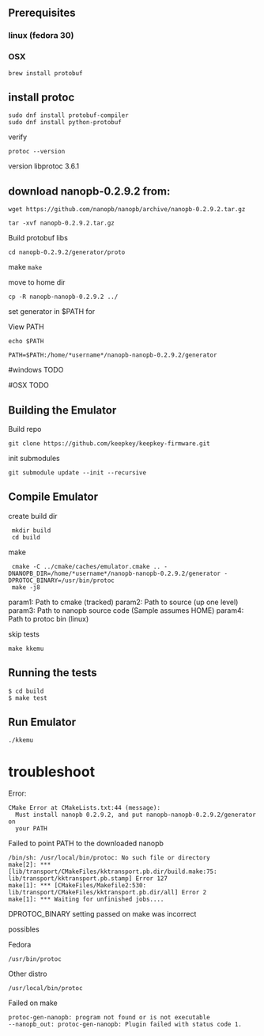 Prerequisites
-------------

### linux (fedora 30)

### OSX

```
brew install protobuf
```

## install protoc
```
sudo dnf install protobuf-compiler
sudo dnf install python-protobuf
```

verify
```
protoc --version
```
version libprotoc 3.6.1

## download nanopb-0.2.9.2 from:

```wget https://github.com/nanopb/nanopb/archive/nanopb-0.2.9.2.tar.gz```

```tar -xvf nanopb-0.2.9.2.tar.gz```

Build protobuf libs

```cd nanopb-0.2.9.2/generator/proto ```

make
```make```

move to home dir
```
cp -R nanopb-nanopb-0.2.9.2 ../
```

set generator in $PATH for

View PATH
```
echo $PATH
```

```PATH=$PATH:/home/*username*/nanopb-nanopb-0.2.9.2/generator```

#windows
TODO

#OSX
TODO


Building the Emulator
---------------------

Build repo
```
git clone https://github.com/keepkey/keepkey-firmware.git

```

init submodules
```
git submodule update --init --recursive
```


## Compile Emulator

create build dir
```
 mkdir build
 cd build
```

make
```
 cmake -C ../cmake/caches/emulator.cmake .. -DNANOPB_DIR=/home/*username*/nanopb-nanopb-0.2.9.2/generator -DPROTOC_BINARY=/usr/bin/protoc
 make -j8
```

param1: Path to cmake (tracked)
param2: Path to source (up one level)
param3: Path to nanopb source code (Sample assumes HOME)
param4: Path to protoc bin (linux)


skip tests
```
make kkemu
```


Running the tests
-----------------

```
$ cd build
$ make test
```

Run Emulator
-----------------

```
./kkemu
```


# troubleshoot

Error:

```
CMake Error at CMakeLists.txt:44 (message):
  Must install nanopb 0.2.9.2, and put nanopb-nanopb-0.2.9.2/generator on
  your PATH
```

Failed to point PATH to the downloaded nanopb


```
/bin/sh: /usr/local/bin/protoc: No such file or directory
make[2]: *** [lib/transport/CMakeFiles/kktransport.pb.dir/build.make:75: lib/transport/kktransport.pb.stamp] Error 127
make[1]: *** [CMakeFiles/Makefile2:530: lib/transport/CMakeFiles/kktransport.pb.dir/all] Error 2
make[1]: *** Waiting for unfinished jobs....
```

DPROTOC_BINARY setting passed on make was incorrect

possibles

Fedora
```
/usr/bin/protoc
```
Other distro
```
/usr/local/bin/protoc
```

Failed on make
```
protoc-gen-nanopb: program not found or is not executable
--nanopb_out: protoc-gen-nanopb: Plugin failed with status code 1.
```

